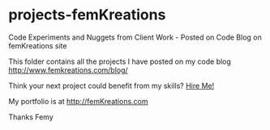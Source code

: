 # projects-femKreations
Code Experiments and Nuggets from Client Work - Posted on Code Blog on femKreations site

This folder contains all the projects I have posted on my code blog http://www.femkreations.com/blog/

Think your next project could benefit from my skills? <a href="http://www.femkreations.com/contact/">Hire Me!</a>

My portfolio is at http://femKreations.com

Thanks
Femy

